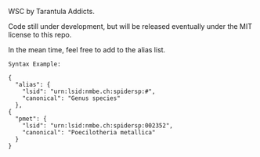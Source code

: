 WSC by Tarantula Addicts.

Code still under development, but will be released eventually under the MIT license to this repo.

In the mean time, feel free to add to the alias list.

```
Syntax Example:

{
  "alias": {
    "lsid": "urn:lsid:nmbe.ch:spidersp:#",
    "canonical": "Genus species"
  },
{
  "pmet": {
    "lsid": "urn:lsid:nmbe.ch:spidersp:002352",
    "canonical": "Poecilotheria metallica"
  }
}
```
